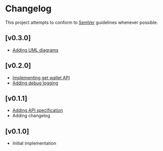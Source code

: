 # Changelog
This project attempts to conform to [SemVer](https://semver.org/) guidelines whenever possible.

## [v0.3.0]
* [Adding UML diagrams](https://github.com/Ubunfu/mc-wallet/pull/8)

## [v0.2.0]
* [Implementing get wallet API](https://github.com/Ubunfu/mc-wallet/pull/5)
* [Adding debug logging](https://github.com/Ubunfu/mc-wallet/pull/6)

## [v0.1.1]
* [Adding API specification](https://github.com/Ubunfu/mc-wallet/pull/3)
* Adding changelog

## [v0.1.0]
* Initial implementation
